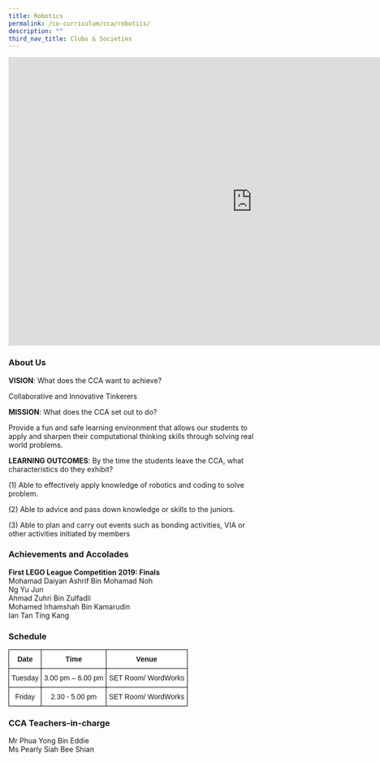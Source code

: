```yaml
---
title: Robotics
permalink: /co-curriculum/cca/robotics/
description: ""
third_nav_title: Clubs & Societies
---
```

<iframe allowfullscreen="true" height="569" width="960" frameborder="0" src="https://docs.google.com/presentation/d/e/2PACX-1vS4ICMvfK4R4a0WBByriUxStr8GL8V-O5Q_c4HldjIwoXB70aN2iekoEavUzEDsJuWdwL5tzmK-DmM7/embed?start=true&amp;loop=true&amp;delayms=3000"></iframe>

### About Us

**VISION**: What does the CCA want to achieve?&nbsp;

Collaborative and Innovative Tinkerers  

**MISSION**: What does the CCA set out to do?

Provide a fun and safe learning environment that allows our students to apply and sharpen their computational thinking skills through solving real world problems.  

**LEARNING OUTCOMES**: By the time the students leave the CCA, what characteristics do they exhibit?

(1) Able to effectively apply knowledge of robotics and coding to solve problem.&nbsp;  

(2) Able to advice and pass down knowledge or skills to the juniors.

(3) Able to plan and carry out events such as bonding activities, VIA or other activities initiated by members

  

### Achievements and Accolades

**First LEGO League Competition 2019: Finals** <br>
Mohamad Daiyan Ashrif Bin Mohamad Noh   <br>
Ng Yu Jun   <br>
Ahmad Zuhri Bin Zulfadli   <br>
Mohamed Irhamshah Bin Kamarudin   <br>
Ian Tan Ting Kang  
  

### Schedule

<style type="text/css">
.tg  {border-collapse:collapse;border-spacing:0;}
.tg td{border-color:black;border-style:solid;border-width:1px;font-family:Arial, sans-serif;font-size:14px;
  overflow:hidden;padding:10px 5px;word-break:normal;}
.tg th{border-color:black;border-style:solid;border-width:1px;font-family:Arial, sans-serif;font-size:14px;
  font-weight:normal;overflow:hidden;padding:10px 5px;word-break:normal;}
.tg .tg-9hzb{background-color:#FFF;font-weight:bold;text-align:center;vertical-align:top}
.tg .tg-f4yw{background-color:#FFF;text-align:center;vertical-align:middle}
</style>
<table class="tg">
<thead>
  <tr>
    <th class="tg-9hzb">Date</th>
    <th class="tg-9hzb">Time</th>
    <th class="tg-9hzb">Venue</th>
  </tr>
</thead>
<tbody>
  <tr>
    <td class="tg-f4yw">Tuesday</td>
    <td class="tg-f4yw">3.00 pm – 6.00 pm</td>
    <td class="tg-f4yw">SET Room/ WordWorks</td>
  </tr>
  <tr>
    <td class="tg-f4yw">Friday </td>
    <td class="tg-f4yw">2.30 - 5.00 pm </td>
    <td class="tg-f4yw">SET Room/ WordWorks </td>
  </tr>
</tbody>
</table>

### CCA Teachers-in-charge

Mr&nbsp;Phua Yong Bin Eddie <br>
Ms Pearly Siah Bee Shian